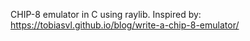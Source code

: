 CHIP-8 emulator in C using raylib.
Inspired by: https://tobiasvl.github.io/blog/write-a-chip-8-emulator/
